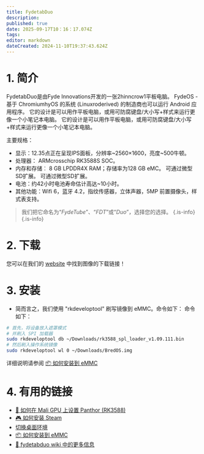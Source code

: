 ```yaml
---
title: FydetabDuo
description:
published: true
date: 2025-09-17T10：16：17.074Z
tags:
editor: markdown
dateCreated: 2024-11-10T19:37:43.624Z
---
```


# 1. 简介

FydetabDuo是由Fyde Innovations开发的一张2hinncrow1平板电脑。 FydeOS - 基于 ChromiumhyOS 的系统 (Linuxroderived) 的制造商也可以运行 Android 应用程序。 它的设计是可以用作平板电脑，或用可防腐键盘/大小写+样式来运行更像一个小笔记本电脑。 它的设计是可以用作平板电脑，或用可防腐键盘/大小写+样式来运行更像一个小笔记本电脑。

主要规格：

- 显示：12.35点正在呈现IPS面板，分辨率~2560×1600，亮度~500牛顿。
- 处理器： ARMcrosschip RK3588S SOC。
- 内存和存储︰ 8 GB LPDDR4X RAM；存储率为128 GB eMC。 可通过微型SD扩展。 可通过微型SD扩展。
- 电池：约42小时电池寿命估计高达~10小时。
- 其他功能：Wifi 6，蓝牙 4.2，指纹传感器，立体声器，5MP 前置摄像头，样式表支持。

> 我们把它命名为“_FydeTube_”、“_FDT_”或“_Duo_”，选择您的选择。
> {.is-info}
> {.is-info}

# 2. 下载

您可以在我们的 [website](https://bredos.org/download.html) 中找到图像的下载链接！

# 3. 安装

- 简而言之，我们使用 "rkdeveloptool" 刷写镜像到 eMMC。命令如下： 命令如下：

```bash
# 首先，将设备放入遮罩模式
# 并刷入 SPI 加载器
sudo rkdeveloptool db ~/Downloads/rk3588_spl_loader_v1.09.111.bin
# 然后刷入操作系统镜像
sudo rkdeveloptool wl 0 ~/Downloads/BredOS.img
```

详细说明请参阅 [📦 如何安装到 eMMC](https://wiki.fydetabduo.com/os-release-board/BredOS/BredOS-intro)

# 4. 有用的链接

- [🐾 如何在 Mali GPU 上设置 Panthor (RK3588)](/how-to/how-to-setup-panthor)
- [🎮 如何安装 Steam](/how-to/how-to-install-steam)
- [切换桌面环境](/en/how-to/switch-desktop-environments)
- [📦 如何安装到 eMMC](https://wiki.fydetabduo.com/os-release-board/BredOS/BredOS-intro)
- [🔧 fydetabduo wiki 中的更多信息](https://wiki.fydetabduo.com/category/-bredos)
